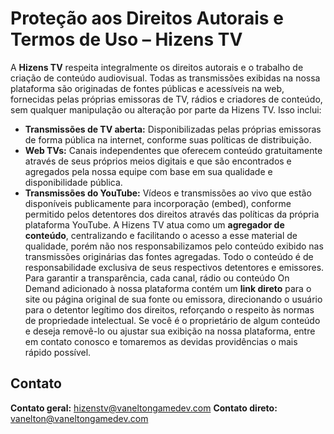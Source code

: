 # Proteção aos Direitos Autorais e Termos de Uso – Hizens TV
A **Hizens TV** respeita integralmente os direitos autorais e o trabalho de criação de conteúdo audiovisual. Todas as transmissões exibidas na nossa plataforma são originadas de fontes públicas e acessíveis na web, fornecidas pelas próprias emissoras de TV, rádios e criadores de conteúdo, sem qualquer manipulação ou alteração por parte da Hizens TV. Isso inclui:
- **Transmissões de TV aberta:** Disponibilizadas pelas próprias emissoras de forma pública na internet, conforme suas políticas de distribuição.
- **Web TVs:** Canais independentes que oferecem conteúdo gratuitamente através de seus próprios meios digitais e que são encontrados e agregados pela nossa equipe com base em sua qualidade e disponibilidade pública.
- **Transmissões do YouTube:** Vídeos e transmissões ao vivo que estão disponíveis publicamente para incorporação (embed), conforme permitido pelos detentores dos direitos através das políticas da própria plataforma YouTube.
A Hizens TV atua como um **agregador de conteúdo**, centralizando e facilitando o acesso a esse material de qualidade, porém não nos responsabilizamos pelo conteúdo exibido nas transmissões originárias das fontes agregadas. Todo o conteúdo é de responsabilidade exclusiva de seus respectivos detentores e emissores.
Para garantir a transparência, cada canal, rádio ou conteúdo On Demand adicionado à nossa plataforma contém um **link direto** para o site ou página original de sua fonte ou emissora, direcionando o usuário para o detentor legítimo dos direitos, reforçando o respeito às normas de propriedade intelectual.
Se você é o proprietário de algum conteúdo e deseja removê-lo ou ajustar sua exibição na nossa plataforma, entre em contato conosco e tomaremos as devidas providências o mais rápido possível.
## Contato
**Contato geral:** hizenstv@vaneltongamedev.com
**Contato direto:** vanelton@vaneltongamedev.com
